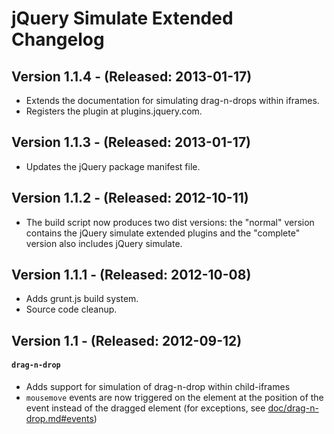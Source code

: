 jQuery Simulate Extended Changelog
==================================

Version 1.1.4 - (Released: 2013-01-17)
-------------
* Extends the documentation for simulating drag-n-drops within iframes.
* Registers the plugin at plugins.jquery.com.


Version 1.1.3 - (Released: 2013-01-17)
-------------
* Updates the jQuery package manifest file.


Version 1.1.2 - (Released: 2012-10-11)
-------------
* The build script now produces two dist versions: the "normal" version contains the jQuery simulate
extended plugins and the "complete" version also includes jQuery simulate.


Version 1.1.1 - (Released: 2012-10-08)
-------------
* Adds grunt.js build system.
* Source code cleanup.


Version 1.1 - (Released: 2012-09-12)
-----------
#### `drag-n-drop` ####
* Adds support for simulation of drag-n-drop within child-iframes
* `mousemove` events are now triggered on the element at the position of the event instead of
	the dragged element (for exceptions, see [doc/drag-n-drop.md#events](https://github.com/j-ulrich/jquery-simulate-ext/tree/master/doc/drag-n-drop.md#events))